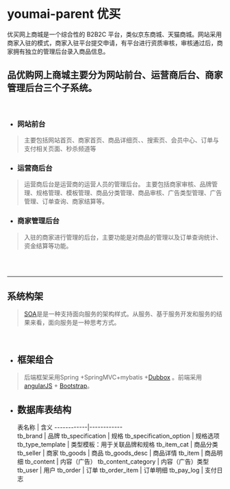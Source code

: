 # youmai-parent  优买
优买网上商城是一个综合性的 B2B2C 平台，类似京东商城、天猫商城。网站采用商家入驻的模式，商家入驻平台提交申请，有平台进行资质审核，审核通过后，商家拥有独立的管理后台录入商品信息。

## 品优购网上商城主要分为网站前台、运营商后台、商家管理后台三个子系统。
<br>

* ### 网站前台
> 主要包括网站首页、商家首页、商品详细页、、搜索页、会员中心、订单与支付相关页面、秒杀频道等

* ### 运营商后台
> 运营商后台是运营商的运营人员的管理后台。 主要包括商家审核、品牌管理、规格管理、模板管理、商品分类管理、商品审核、广告类型管理、广告管理、订单查询、商家结算等。

* ### 商家管理后台
> 入驻的商家进行管理的后台，主要功能是对商品的管理以及订单查询统计、资金结算等功能。

<br>
<br>

***
## 系统构架
> [SOA](https://zh.wikipedia.org/wiki/%E9%9D%A2%E5%90%91%E6%9C%8D%E5%8A%A1%E7%9A%84%E4%BD%93%E7%B3%BB%E7%BB%93%E6%9E%84)是是一种支持面向服务的架构样式。从服务、基于服务开发和服务的结果来看，面向服务是一种思考方式。
<br>

* ## 框架组合
> 后端框架采用Spring +SpringMVC+mybatis +[Dubbox](https://github.com/dangdangdotcom/dubbox) 。前端采用[angularJS](https://github.com/angular/angular.js) + [Bootstrap](https://github.com/twbs/bootstrap)。

* ## 数据库表结构


   表名称    |	 含义
------------|------------   
tb_brand                |	品牌
tb_specification        |	规格
tb_specification_option |	规格选项
tb_type_template	      | 类型模板：用于关联品牌和规格
tb_item_cat 	         | 商品分类
tb_seller               |	商家
tb_goods                |	商品
tb_goods_desc           |	商品详情
tb_item                 |	商品明细
tb_content	            | 内容（广告）
tb_content_category     |	内容（广告）类型
tb_user                 |	用户
tb_order                |	订单
tb_order_item	         |  订单明细
tb_pay_log	            |  支付日志
